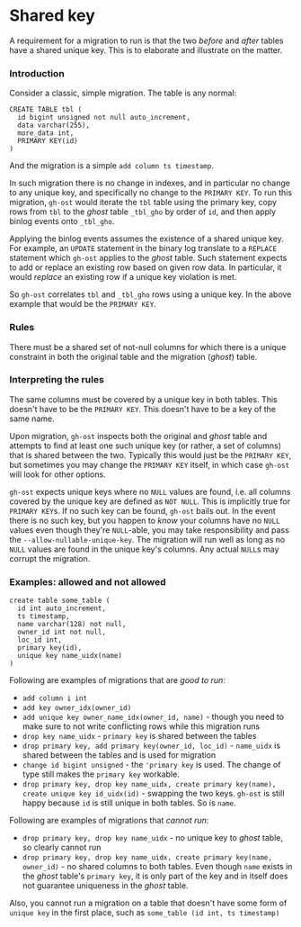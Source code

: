 # Shared key

A requirement for a migration to run is that the two _before_ and _after_ tables have a shared unique key. This is to elaborate and illustrate on the matter.

### Introduction

Consider a classic, simple migration. The table is any normal:

```
CREATE TABLE tbl (
  id bigint unsigned not null auto_increment,
  data varchar(255),
  more_data int,
  PRIMARY KEY(id)
)
```

And the migration is a simple `add column ts timestamp`.

In such migration there is no change in indexes, and in particular no change to any unique key, and specifically no change to the `PRIMARY KEY`. To run this migration, `gh-ost` would iterate the `tbl` table using the primary key, copy rows from `tbl` to the _ghost_ table `_tbl_gho` by order of `id`, and then apply binlog events onto `_tbl_gho`.

Applying the binlog events assumes the existence of a shared unique key. For example, an `UPDATE` statement in the binary log translate to a `REPLACE` statement which `gh-ost` applies to the _ghost_ table. Such statement expects to add or replace an existing row based on given row data. In particular, it would _replace_ an existing row if a unique key violation is met.

So `gh-ost` correlates `tbl` and `_tbl_gho` rows using a unique key. In the above example that would be the `PRIMARY KEY`.

### Rules

There must be a shared set of not-null columns for which there is a unique constraint in both the original table and the migration (_ghost_) table.

### Interpreting the rules

The same columns must be covered by a unique key in both tables. This doesn't have to be the `PRIMARY KEY`. This doesn't have to be a key of the same name.

Upon migration, `gh-ost` inspects both the original and _ghost_ table and attempts to find at least one such unique key (or rather, a set of columns) that is shared between the two. Typically this would just be the `PRIMARY KEY`, but sometimes you may change the `PRIMARY KEY` itself, in which case `gh-ost` will look for other options.

`gh-ost` expects unique keys where no `NULL` values are found, i.e. all columns covered by the unique key are defined as `NOT NULL`. This is implicitly true for `PRIMARY KEY`s. If no such key can be found, `gh-ost` bails out. In the event there is no such key, but you happen to _know_ your columns have no `NULL` values even though they're `NULL`-able, you may take responsibility and pass the `--allow-nullable-unique-key`. The migration will run well as long as no `NULL` values are found in the unique key's columns. Any actual `NULL`s may corrupt the migration.

### Examples: allowed and not allowed

```
create table some_table (
  id int auto_increment,
  ts timestamp,
  name varchar(128) not null,
  owner_id int not null,
  loc_id int,
  primary key(id),
  unique key name_uidx(name)
)
```

Following are examples of migrations that are _good to run_:

- `add column i int`
- `add key owner_idx(owner_id)`
- `add unique key owner_name_idx(owner_id, name)` - though you need to make sure to not write conflicting rows while this migration runs
- `drop key name_uidx` - `primary key` is shared between the tables
- `drop primary key, add primary key(owner_id, loc_id)` - `name_uidx` is shared between the tables and is used for migration
- `change id bigint unsigned` - the `'primary key` is used. The change of type still makes the `primary key` workable.
- `drop primary key, drop key name_uidx, create primary key(name), create unique key id_uidx(id)` - swapping the two keys. `gh-ost` is still happy because `id` is still unique in both tables. So is `name`.


Following are examples of migrations that _cannot run_:

- `drop primary key, drop key name_uidx` - no unique key to _ghost_ table, so clearly cannot run
- `drop primary key, drop key name_uidx, create primary key(name, owner_id)` - no shared columns to both tables. Even though `name` exists in the _ghost_ table's `primary key`, it is only part of the key and in itself does not guarantee uniqueness in the _ghost_ table.

Also, you cannot run a migration on a table that doesn't have some form of `unique key` in the first place, such as `some_table (id int, ts timestamp)`
